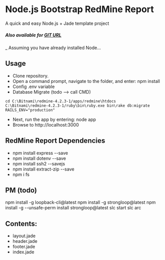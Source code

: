 Node.js Bootstrap RedMine Report
===

A quick and easy Node.js + Jade template project

##### Also available for [GIT URL](https://github.com/flaviooo/ReportRedmine)
_ Assuming you have already installed Node...

## Usage
- Clone repository.
- Open a command prompt, navigate to the folder, and enter: npm install
- Config .env variable
- Database Migrate (todo --> call CMD)
```
cd C:\Bitnami\redmine-4.2.3-1/apps/redmine\htdocs
C:\Bitnami\redmine-4.2.3-1/ruby\bin\ruby.exe bin\rake db:migrate RAILS_ENV="production"

```
- Next, run the app by entering: node app
- Browse to http://localhost:3000

## RedMine Report Dependencies

- npm install express --save
- npm install dotenv --save 
- npm install ssh2 --savejs
- npm install extract-zip --save
- npm i fs

## PM (todo)
npm install -g loopback-cli@latest
npm install -g strongloop@latest
npm install -g --unsafe-perm install strongloop@latest
slc start
slc arc

## Contents:

- layout.jade
- header.jade
- footer.jade
- index.jade
